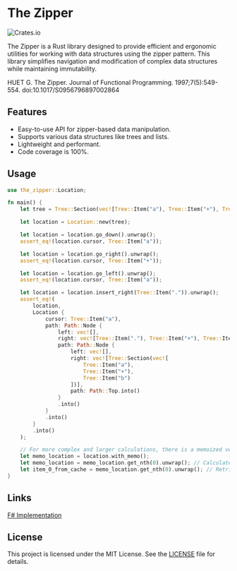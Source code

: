 # The Zipper

![Crates.io](https://img.shields.io/crates/v/the_zipper)

The Zipper is a Rust library designed to provide efficient and ergonomic utilities for working with data structures using the zipper pattern. This library simplifies navigation and modification of complex data structures while maintaining immutability.

HUET G. The Zipper. Journal of Functional Programming. 1997;7(5):549-554. doi:10.1017/S0956796897002864

## Features

- Easy-to-use API for zipper-based data manipulation.
- Supports various data structures like trees and lists.
- Lightweight and performant.
- Code coverage is 100%.

## Usage

```rust
use the_zipper::Location;

fn main() {
    let tree = Tree::Section(vec![Tree::Item("a"), Tree::Item("+"), Tree::Item("b")]);

    let location = Location::new(tree);

    let location = location.go_down().unwrap();
    assert_eq!(location.cursor, Tree::Item("a"));

    let location = location.go_right().unwrap();
    assert_eq!(location.cursor, Tree::Item("+"));

    let location = location.go_left().unwrap();
    assert_eq!(location.cursor, Tree::Item("a"));

    let location = location.insert_right(Tree::Item(".")).unwrap();
    assert_eq!(
        location,
        Location {
            cursor: Tree::Item("a"),
            path: Path::Node {
                left: vec![],
                right: vec![Tree::Item("."), Tree::Item("+"), Tree::Item("b")],
                path: Path::Node {
                    left: vec![],
                    right: vec![Tree::Section(vec![
                        Tree::Item("a"),
                        Tree::Item("+"),
                        Tree::Item("b")
                    ])],
                    path: Path::Top.into()
                }
                .into()
            }
            .into()
        }
        .into()
    );

    // For more complex and larger calculations, there is a memoized version of get_nth
    let memo_location = location.with_memo();
    let memo_location = memo_location.get_nth(0).unwrap(); // Calculated
    let item_0_from_cache = memo_location.get_nth(0).unwrap(); // Retrieved from cache
}
```

## Links

[F# Implementation](https://github.com/Denys-Bushulyak/the-zipper-fsharp)

## License

This project is licensed under the MIT License. See the [LICENSE](LICENSE) file for details.

<!--
---
![Docs.rs](https://docs.rs/zipper_rust/badge.svg)
![Coverage](https://img.shields.io/badge/coverage-100%25-brightgreen) -->

